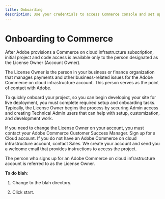 ```yaml
---
title: Onboarding
description: Use your credentials to access Commerce console and set up a Commerce program.
---
```

# Onboarding to Commerce

After Adobe provisions a Commerce on cloud infrastructure subscription, initial project and code access is available only to the person designated as the License Owner (Account Owner).

The License Owner is the person in your business or finance organization that manages payments and other business-related issues for the Adobe Commerce on cloud infrastructure account. This person serves as the point of contact with Adobe.

To quickly onboard your project, so you can begin developing your site for live deployment, you must complete required setup and onboarding tasks. Typically, the License Owner begins the process by securing Admin access and creating Technical Admin users that can help with setup, customization, and development work.

If you need to change the License Owner on your account, you must contact your Adobe Commerce Customer Success Manager.
Sign up for a Cloud account. If you do not have an Adobe Commerce on cloud infrastructure account, contact Sales. We create your account and send you a welcome email that provides instructions to access the project.

The person who signs up for an Adobe Commerce on cloud infrastructure account is referred to as the License Owner.

**To do blah**:

1. Change to the blah directory.

1. Click start.
